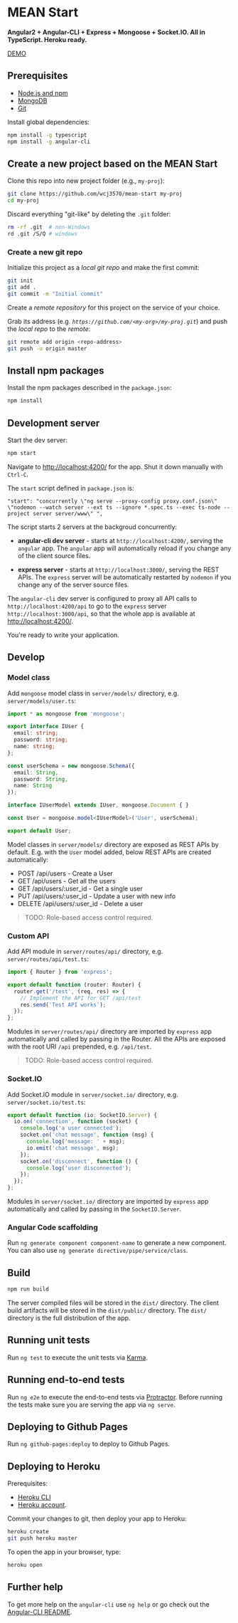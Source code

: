 # MEAN Start

**Angular2 + Angular-CLI + Express + Mongoose + Socket.IO. All in TypeScript. Heroku ready.** 

[DEMO](https://still-everglades-27346.herokuapp.com)

## Prerequisites

* [Node.js and npm](https://docs.npmjs.com/getting-started/installing-node)
* [MongoDB](https://docs.mongodb.com/manual/installation/)
* [Git](https://git-scm.com/book/en/v2/Getting-Started-Installing-Git)

Install global dependencies:
```bash
npm install -g typescript
npm install -g angular-cli
```

## Create a new project based on the MEAN Start

Clone this repo into new project folder (e.g., `my-proj`):
```bash
git clone https://github.com/wcj3570/mean-start my-proj
cd my-proj
```

Discard everything "git-like" by deleting the `.git` folder:
```bash
rm -rf .git  # non-Windows
rd .git /S/Q # windows
```

### Create a new git repo

Initialize this project as a *local git repo* and make the first commit:
```bash
git init
git add .
git commit -m "Initial commit"
```

Create a *remote repository* for this project on the service of your choice.

Grab its address (e.g. *`https://github.com/<my-org>/my-proj.git`*) and push the *local repo* to the *remote*:
```bash
git remote add origin <repo-address>
git push -u origin master
```
## Install npm packages

Install the npm packages described in the `package.json`:
```bash
npm install
```

## Development server
Start the dev server:
```bash
npm start
```

Navigate to [http://localhost:4200/](http://localhost:4200/) for the app.
Shut it down manually with `Ctrl-C`.

The `start` script defined in `package.json` is:
```
"start": "concurrently \"ng serve --proxy-config proxy.conf.json\" \"nodemon --watch server --ext ts --ignore *.spec.ts --exec ts-node --project server server/www\" ",
```
The script starts 2 servers at the backgroud concurrently:

* **angular-cli dev server** - starts at `http://localhost:4200/`, serving the `angular` app.
The `angular` app will automatically reload if you change any of the client source files.

* **express server** - starts at `http://localhost:3000/`, serving the REST APIs.
The `express` server will be automatically restarted by `nodemon` if you change any of the server source files.

The `angular-cli` dev server is configured to proxy all API calls to `http://localhost:4200/api` to go to the `express` server `http://localhost:3000/api`, 
so that the whole app is available at [http://localhost:4200/](http://localhost:4200/).

You're ready to write your application.

## Develop

### Model class

Add `mongoose` model class in `server/models/` directory, e.g. `server/models/user.ts`:
```TypeScript
import * as mongoose from 'mongoose';

export interface IUser {
  email: string;
  password: string;
  name: string;
};

const userSchema = new mongoose.Schema({
  email: String,
  password: String,
  name: String
});

interface IUserModel extends IUser, mongoose.Document { }

const User = mongoose.model<IUserModel>('User', userSchema);

export default User;
```

Model classes in `server/models/` directory are exposed as REST APIs by default.
E.g. with the `User` model added, below REST APIs are created automatically:
* POST    /api/users           - Create a User
* GET     /api/users           - Get all the users
* GET     /api/users/:user_id  - Get a single user
* PUT     /api/users/:user_id  - Update a user with new info
* DELETE  /api/users/:user_id  - Delete a user

>TODO: Role-based access control required.

### Custom API

Add API module in `server/routes/api/` directory, e.g. `server/routes/api/test.ts`:
```TypeScript
import { Router } from 'express';

export default function (router: Router) {
  router.get('/test', (req, res) => {
    // Implement the API for GET /api/test
    res.send('Test API works');
  });
};
```

Modules in `server/routes/api/` directory are imported by `express` app automatically and called by passing in the Router. 
All the APIs are exposed with the root URI `/api` prepended, e.g. `/api/test`.

>TODO: Role-based access control required.

### Socket.IO

Add Socket.IO module in `server/socket.io/` directory, e.g. `server/socket.io/test.ts`:
```TypeScript
export default function (io: SocketIO.Server) {
  io.on('connection', function (socket) {
    console.log('a user connected');
    socket.on('chat message', function (msg) {
      console.log('message: ' + msg);
      io.emit('chat message', msg);
    });
    socket.on('disconnect', function () {
      console.log('user disconnected');
    });
  });
};
```

Modules in `server/socket.io/` directory are imported by `express` app automatically and called by passing in the `SocketIO.Server`.

### Angular Code scaffolding

Run `ng generate component component-name` to generate a new component. You can also use `ng generate directive/pipe/service/class`.

## Build

```bash
npm run build
```
The server compiled files will be stored in the `dist/` directory. 
The client build artifacts will be stored in the `dist/public/` directory.
The `dist/` directory is the full distribution of the app.  

## Running unit tests

Run `ng test` to execute the unit tests via [Karma](https://karma-runner.github.io).

## Running end-to-end tests

Run `ng e2e` to execute the end-to-end tests via [Protractor](http://www.protractortest.org/).
Before running the tests make sure you are serving the app via `ng serve`.

## Deploying to Github Pages

Run `ng github-pages:deploy` to deploy to Github Pages.

## Deploying to Heroku

Prerequisites:
* [Heroku CLI](https://cli.heroku.com/)
* [Heroku account](https://signup.heroku.com/signup/dc).

Commit your changes to git, then deploy your app to Heroku:
```bash
heroku create
git push heroku master
```

To open the app in your browser, type:
```bash
heroku open
```

## Further help

To get more help on the `angular-cli` use `ng help` or go check out the [Angular-CLI README](https://github.com/angular/angular-cli/blob/master/README.md).
